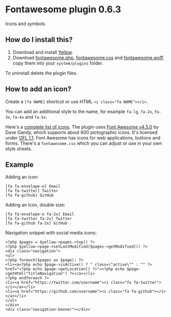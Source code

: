 Fontawesome plugin 0.6.3
========================
Icons and symbols.

How do I install this?
----------------------
1. Download and install [Yellow](https://github.com/datenstrom/yellow/).  
2. Download [fontawesome.php](fontawesome.php?raw=true), [fontawesome.css](fontawesome.css?raw=true) and [fontawesome.woff](fontawesome.woff?raw=true), copy them into your `system/plugins` folder.  

To uninstall delete the plugin files.

How to add an icon?
-------------------
Create a `[fa NAME]` shortcut or use HTML `<i class="fa NAME"></i>`.

You can add an additional style to the name, for example `fa-lg`, `fa-2x`, `fa-3x`, `fa-4x` and `fa-5x`.

Here's a [complete list of icons](http://fortawesome.github.io/Font-Awesome/icons/). The plugin uses [Font Awesome v4.5.0](https://github.com/FortAwesome/Font-Awesome) by Dave Gandy, which supports about 600 pictographic icons. It's licensed under [OFL 1.1](http://opensource.org/licenses/OFL-1.1). Font Awesome has icons for web applications, buttons and forms. There's a `fontawesome.css` which you can adjust or use in your own style sheets.

Example
-------
Adding an icon:

    [fa fa-envelope-o] Email
    [fa fa-twitter] Twitter
    [fa fa-github] GitHub

Adding an icon, double size:

    [fa fa-envelope-o fa-2x] Email
    [fa fa-twitter fa-2x] Twitter
    [fa fa-github fa-2x] GitHub


Navigation snippet with social media icons:

    <?php $pages = $yellow->pages->top() ?>
    <?php $yellow->page->setLastModified($pages->getModified()) ?>
    <div class="navigation">
    <ul>
    <?php foreach($pages as $page): ?>
    <li><a<?php echo $page->isActive() ? " class=\"active\"" : "" ?> href="<?php echo $page->getLocation() ?>"><?php echo $page->getHtml("titleNavigation") ?></a></li>
    <?php endforeach ?>
    <li><a href="https://twitter.com/username"><i class="fa fa-twitter"></i></a></li>
    <li><a href="https://github.com/username"><i class="fa fa-github"></i></a></li>
    </ul>
    </div>
    <div class="navigation-banner"></div>